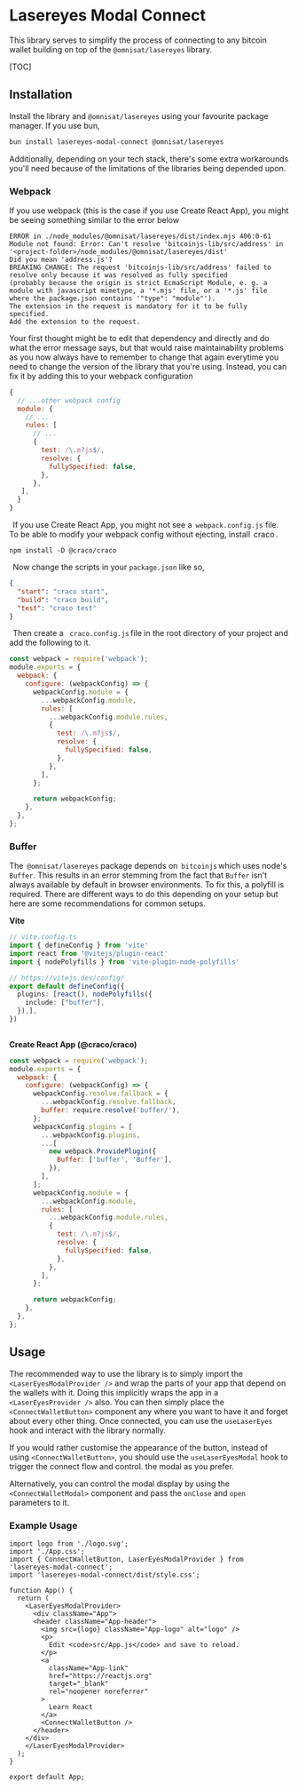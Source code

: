 # Lasereyes Modal Connect

This library serves to simplify the process of connecting to any bitcoin wallet building on top of the `@omnisat/lasereyes` library.

[TOC]

## Installation

Install the library and `@omnisat/lasereyes` using your favourite package manager. If you use bun,

```bash
bun install lasereyes-modal-connect @omnisat/lasereyes
```

Additionally, depending on your tech stack, there's some extra workarounds you'll need because of the limitations of the libraries being depended upon.

### Webpack
If you use webpack (this is the case if you use Create React App), you might be seeing something similar to the error below
```
ERROR in ./node_modules/@omnisat/lasereyes/dist/index.mjs 406:0-61
Module not found: Error: Can't resolve 'bitcoinjs-lib/src/address' in '<project-folder>/node_modules/@omnisat/lasereyes/dist'
Did you mean 'address.js'?
BREAKING CHANGE: The request 'bitcoinjs-lib/src/address' failed to resolve only because it was resolved as fully specified
(probably because the origin is strict EcmaScript Module, e. g. a module with javascript mimetype, a '*.mjs' file, or a '*.js' file where the package.json contains '"type": "module"').
The extension in the request is mandatory for it to be fully specified.
Add the extension to the request.
```

Your first thought might be to edit that dependency and directly and do what the error message says, but that would raise maintainability problems as you now always have to remember to change that again everytime you need to change the version of the library that you're using. Instead, you can fix it by adding this to your webpack configuration 

```js
{
  // ...other webpack config
  module: {
    // ...
    rules: [
      // ...
      {
        test: /\.m?js$/,
        resolve: {
          fullySpecified: false,
        },
      },
   ],
  }
}
```

 ⁠
If you use Create React App, you might not see a ⁠ `webpack.config.js⁠`  file. To be able to modify your webpack config without ejecting, install ⁠ craco ⁠.

```⁠bash
npm install -D @craco/craco
```

 ⁠
Now change the scripts in your `package.json` like so,

```json
{
  "start": "craco start",
  "build": "craco build",
  "test": "craco test"
}
```

 ⁠
Then create a ⁠` craco.config.js` ⁠file in the root directory of your project and add the following to it.

```js
const webpack = require('webpack');
module.exports = {
  webpack: {
    configure: (webpackConfig) => {
      webpackConfig.module = {
        ...webpackConfig.module,
        rules: [
          ...webpackConfig.module.rules,
          {
            test: /\.m?js$/,
            resolve: {
              fullySpecified: false,
            },
          },
        ],
      };

      return webpackConfig;
    },
  },
};

```

### Buffer
The ⁠ `@omnisat/lasereyes`⁠ package depends on ⁠ `bitcoinjs` ⁠which uses node's `Buffer`. This results in an error stemming from the fact that `Buffer` isn't always available by default in browser environments. To fix this, a polyfill is required. There are different ways to do this depending on your setup but here are some recommendations for common setups.

**Vite**

```typescript
// vite.config.ts
import { defineConfig } from 'vite'
import react from '@vitejs/plugin-react'
import { nodePolyfills } from 'vite-plugin-node-polyfills'

// https://vitejs.dev/config/
export default defineConfig({
  plugins: [react(), nodePolyfills({
    include: ["buffer"],
  }),],
})
 ⁠
```

**Create React App (@craco/craco)**

```js
const webpack = require('webpack');
module.exports = {
  webpack: {
    configure: (webpackConfig) => {
      webpackConfig.resolve.fallback = {
        ...webpackConfig.resolve.fallback,
        buffer: require.resolve('buffer/'),
      };
      webpackConfig.plugins = [
        ...webpackConfig.plugins,
        ...[
          new webpack.ProvidePlugin({
            Buffer: ['buffer', 'Buffer'],
          }),
        ],
      ];
      webpackConfig.module = {
        ...webpackConfig.module,
        rules: [
          ...webpackConfig.module.rules,
          {
            test: /\.m?js$/,
            resolve: {
              fullySpecified: false,
            },
          },
        ],
      };

      return webpackConfig;
    },
  },
};

```



## Usage

The recommended way to use the library is to simply import the `<LaserEyesModalProvider />` and wrap the parts of your app that depend on the wallets with it. Doing this implicitly wraps the app in a `<LaserEyesProvider />` also. You can then simply place the `<ConnectWalletButton>` component any where you want to have it and forget about every other thing. Once connected, you can use the `useLaserEyes` hook and interact with the library normally.

If you would rather customise the appearance of the button, instead of using `<ConnectWalletButton>`, you should use the `useLaserEyesModal` hook to trigger the connect flow and control. the modal as you prefer.

Alternatively, you can control the modal display by using the `<ConnectWalletModal>` component and pass the `onClose` and `open` parameters to it.

### Example Usage

```tsx
import logo from './logo.svg';
import './App.css';
import { ConnectWalletButton, LaserEyesModalProvider } from 'lasereyes-modal-connect';
import 'lasereyes-modal-connect/dist/style.css';

function App() {
  return (
    <LaserEyesModalProvider>
      <div className="App">
      <header className="App-header">
        <img src={logo} className="App-logo" alt="logo" />
        <p>
          Edit <code>src/App.js</code> and save to reload.
        </p>
        <a
          className="App-link"
          href="https://reactjs.org"
          target="_blank"
          rel="noopener noreferrer"
        >
          Learn React
        </a>
        <ConnectWalletButton />
      </header>
    </div>
    </LaserEyesModalProvider>
  );
}

export default App;

```

